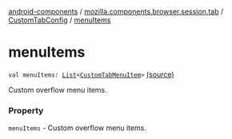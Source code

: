 [android-components](../../index.md) / [mozilla.components.browser.session.tab](../index.md) / [CustomTabConfig](index.md) / [menuItems](./menu-items.md)

# menuItems

`val menuItems: `[`List`](https://kotlinlang.org/api/latest/jvm/stdlib/kotlin.collections/-list/index.html)`<`[`CustomTabMenuItem`](../-custom-tab-menu-item/index.md)`>` [(source)](https://github.com/mozilla-mobile/android-components/blob/master/components/browser/session/src/main/java/mozilla/components/browser/session/tab/CustomTabConfig.kt#L38)

Custom overflow menu items.

### Property

`menuItems` - Custom overflow menu items.